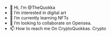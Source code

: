- 👋 Hi, I’m @TheQuokka
- 👀 I’m interested in digital art
- 🌱 I’m currently learning NFTs
- 💞️ I’m looking to collaborate on Opensea.
- 📫 How to reach me On CryptoQuokkas. Crypto 

<!---
cryptoquokkas/cryptoquokkas is a ✨ special ✨ repository because its `README.md` (this file) appears on your GitHub profile.
You can click the Preview link to take a look at your changes.
--->
